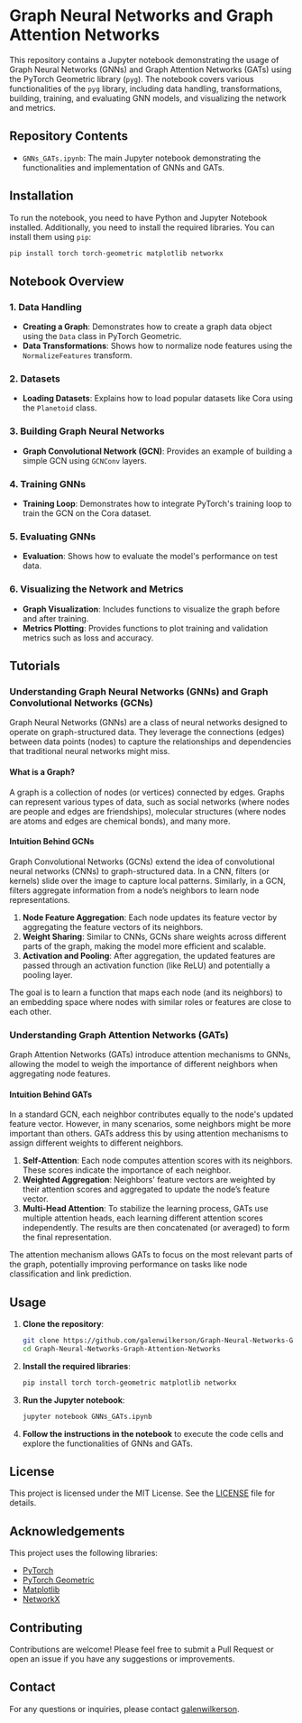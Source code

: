 # Graph Neural Networks and Graph Attention Networks

This repository contains a Jupyter notebook demonstrating the usage of Graph Neural Networks (GNNs) and Graph Attention Networks (GATs) using the PyTorch Geometric library (`pyg`). The notebook covers various functionalities of the `pyg` library, including data handling, transformations, building, training, and evaluating GNN models, and visualizing the network and metrics.

## Repository Contents

- `GNNs_GATs.ipynb`: The main Jupyter notebook demonstrating the functionalities and implementation of GNNs and GATs.

## Installation

To run the notebook, you need to have Python and Jupyter Notebook installed. Additionally, you need to install the required libraries. You can install them using `pip`:

```bash
pip install torch torch-geometric matplotlib networkx
```

## Notebook Overview

### 1. Data Handling

- **Creating a Graph**: Demonstrates how to create a graph data object using the `Data` class in PyTorch Geometric.
- **Data Transformations**: Shows how to normalize node features using the `NormalizeFeatures` transform.

### 2. Datasets

- **Loading Datasets**: Explains how to load popular datasets like Cora using the `Planetoid` class.

### 3. Building Graph Neural Networks

- **Graph Convolutional Network (GCN)**: Provides an example of building a simple GCN using `GCNConv` layers.

### 4. Training GNNs

- **Training Loop**: Demonstrates how to integrate PyTorch's training loop to train the GCN on the Cora dataset.

### 5. Evaluating GNNs

- **Evaluation**: Shows how to evaluate the model's performance on test data.

### 6. Visualizing the Network and Metrics

- **Graph Visualization**: Includes functions to visualize the graph before and after training.
- **Metrics Plotting**: Provides functions to plot training and validation metrics such as loss and accuracy.

## Tutorials

### Understanding Graph Neural Networks (GNNs) and Graph Convolutional Networks (GCNs)

Graph Neural Networks (GNNs) are a class of neural networks designed to operate on graph-structured data. They leverage the connections (edges) between data points (nodes) to capture the relationships and dependencies that traditional neural networks might miss.

#### What is a Graph?

A graph is a collection of nodes (or vertices) connected by edges. Graphs can represent various types of data, such as social networks (where nodes are people and edges are friendships), molecular structures (where nodes are atoms and edges are chemical bonds), and many more.

#### Intuition Behind GCNs

Graph Convolutional Networks (GCNs) extend the idea of convolutional neural networks (CNNs) to graph-structured data. In a CNN, filters (or kernels) slide over the image to capture local patterns. Similarly, in a GCN, filters aggregate information from a node’s neighbors to learn node representations.

1. **Node Feature Aggregation**: Each node updates its feature vector by aggregating the feature vectors of its neighbors.
2. **Weight Sharing**: Similar to CNNs, GCNs share weights across different parts of the graph, making the model more efficient and scalable.
3. **Activation and Pooling**: After aggregation, the updated features are passed through an activation function (like ReLU) and potentially a pooling layer.

The goal is to learn a function that maps each node (and its neighbors) to an embedding space where nodes with similar roles or features are close to each other.

### Understanding Graph Attention Networks (GATs)

Graph Attention Networks (GATs) introduce attention mechanisms to GNNs, allowing the model to weigh the importance of different neighbors when aggregating node features.

#### Intuition Behind GATs

In a standard GCN, each neighbor contributes equally to the node's updated feature vector. However, in many scenarios, some neighbors might be more important than others. GATs address this by using attention mechanisms to assign different weights to different neighbors.

1. **Self-Attention**: Each node computes attention scores with its neighbors. These scores indicate the importance of each neighbor.
2. **Weighted Aggregation**: Neighbors' feature vectors are weighted by their attention scores and aggregated to update the node’s feature vector.
3. **Multi-Head Attention**: To stabilize the learning process, GATs use multiple attention heads, each learning different attention scores independently. The results are then concatenated (or averaged) to form the final representation.

The attention mechanism allows GATs to focus on the most relevant parts of the graph, potentially improving performance on tasks like node classification and link prediction.

## Usage

1. **Clone the repository**:
   ```bash
   git clone https://github.com/galenwilkerson/Graph-Neural-Networks-Graph-Attention-Networks.git
   cd Graph-Neural-Networks-Graph-Attention-Networks
   ```

2. **Install the required libraries**:
   ```bash
   pip install torch torch-geometric matplotlib networkx
   ```

3. **Run the Jupyter notebook**:
   ```bash
   jupyter notebook GNNs_GATs.ipynb
   ```

4. **Follow the instructions in the notebook** to execute the code cells and explore the functionalities of GNNs and GATs.

## License

This project is licensed under the MIT License. See the [LICENSE](LICENSE) file for details.

## Acknowledgements

This project uses the following libraries:
- [PyTorch](https://pytorch.org/)
- [PyTorch Geometric](https://pytorch-geometric.readthedocs.io/en/latest/)
- [Matplotlib](https://matplotlib.org/)
- [NetworkX](https://networkx.github.io/)

## Contributing

Contributions are welcome! Please feel free to submit a Pull Request or open an issue if you have any suggestions or improvements.

## Contact

For any questions or inquiries, please contact [galenwilkerson](https://github.com/galenwilkerson).
